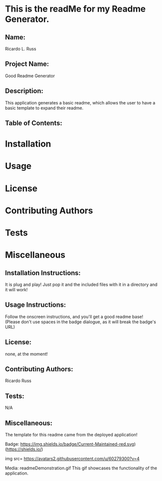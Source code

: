 # This is the readMe for my Readme Generator. 

 ## Name:
 Ricardo L. Russ

 ## Project Name:
 Good Readme Generator

 ## Description:
 This application generates a basic readme, which allows the user to have a basic template to expand their readme. 

 ## Table of Contents: 
 # Installation 
 # Usage 
 # License 
 # Contributing Authors 
 # Tests 
 # Miscellaneous 

 ## Installation Instructions:
 It is plug and play! Just pop it and the included files with it in a directory and it will work!

 ## Usage Instructions:
 Follow the onscreen instructions, and you'll get a good readme base! (Please don't use spaces in the badge dialogue, as it will break the badge's URL)

 ## License:
 none, at the moment! 

 ## Contributing Authors: 
 Ricardo Russ 

 ## Tests:
 N/A

 ## Miscellaneous:
The template for this readme came from the deployed application!


 Badge:
 https://img.shields.io/badge/Current-Maintained-red.svg)(https://shields.io/) 

 img src= https://avatars2.githubusercontent.com/u/60279300?v=4 

 Media:
 readmeDemonstration.gif
 This gif showcases the functionality of the application. 
